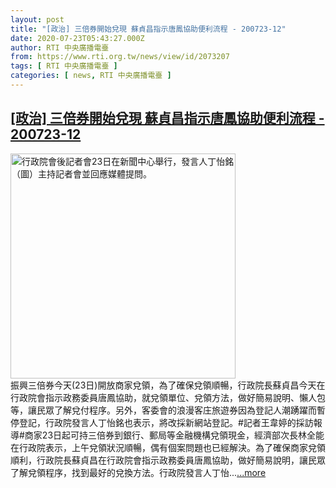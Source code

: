 ```yaml
---
layout: post
title: "[政治] 三倍券開始兌現 蘇貞昌指示唐鳳協助便利流程 - 200723-12"
date: 2020-07-23T05:43:27.000Z
author: RTI 中央廣播電臺
from: https://www.rti.org.tw/news/view/id/2073207
tags: [ RTI 中央廣播電臺 ]
categories: [ news, RTI 中央廣播電臺 ]
---
```

<!--1595483007000-->
[[政治] 三倍券開始兌現 蘇貞昌指示唐鳳協助便利流程 - 200723-12](https://www.rti.org.tw/news/view/id/2073207)
------

<div>
<img src="https://static.rti.org.tw/assets/thumbnails/2020/07/23/20200723000028M.jpg" width="360" alt="行政院會後記者會23日在新聞中心舉行，發言人丁怡銘（圖）主持記者會並回應媒體提問。" title="行政院會後記者會23日在新聞中心舉行，發言人丁怡銘（圖）主持記者會並回應媒體提問。"><br>振興三倍券今天(23日)開放商家兌領，為了確保兌領順暢，行政院長蘇貞昌今天在行政院會指示政務委員唐鳳協助，就兌領單位、兌領方法，做好簡易說明、懶人包等，讓民眾了解兌付程序。另外，客委會的浪漫客庄旅遊券因為登記人潮踴躍而暫停登記，行政院發言人丁怡銘也表示，將改採新網站登記。#記者王韋婷的採訪報導#商家23日起可持三倍券到銀行、郵局等金融機構兌領現金，經濟部次長林全能在行政院表示，上午兌領狀況順暢，偶有個案問題也已經解決。為了確保商家兌領順利，行政院長蘇貞昌在行政院會指示政務委員唐鳳協助，做好簡易說明，讓民眾了解兌領程序，找到最好的兌換方法。行政院發言人丁怡...<a target="_blank" href="https://www.rti.org.tw/news/view/id/2073207">...more</a>
</div>
